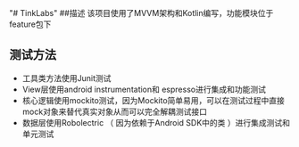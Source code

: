 "# TinkLabs" 
##描述
该项目使用了MVVM架构和Kotlin编写，功能模块位于feature包下

## 测试方法
* 工具类方法使用Junit测试
* View层使用android instrumentation和 espresso进行集成和功能测试
* 核心逻辑使用mockito测试，因为Mockito简单易用，可以在测试过程中直接mock对象来替代真实对象从而可以完全解耦测试接口
* 数据层使用Robolectric （ 因为依赖于Android SDK中的类 ）进行集成测试和单元测试